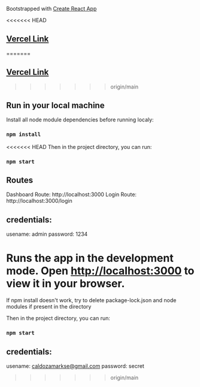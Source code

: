 Bootstrapped with [Create React App](https://github.com/facebook/create-react-app)

<<<<<<< HEAD

## [Vercel Link](https://test-dashboard-gamma.vercel.app)

=======

## [Vercel Link](https://test-dashboard-v2.vercel.app/login)

> > > > > > > origin/main

## Run in your local machine

Install all node module dependencies before running localy:

### `npm install`

<<<<<<< HEAD
Then in the project directory, you can run:

### `npm start`

## Routes

Dashboard Route: http://localhost:3000
Login Route: http://localhost:3000/login

## credentials:

usename: admin
password: 1234

Runs the app in the development mode.
Open [http://localhost:3000](http://localhost:3000) to view it in your browser.
=======
If npm install doesn't work, try to delete package-lock.json and node modules if present in the directory

Then in the project directory, you can run:

### `npm start`

## credentials:

usename: caldozamarkse@gmail.com
password: secret

> > > > > > > origin/main

